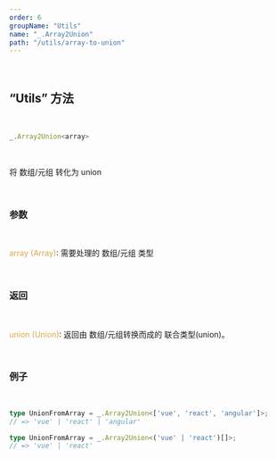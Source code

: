 ```yaml
---
order: 6
groupName: "Utils"
name: "_.Array2Union"
path: "/utils/array-to-union"
---
```


<br/>

## “Utils” 方法

<br/>

```typescript
_.Array2Union<array>
```

<br/>

将 数组/元组 转化为 union

<br/>

### 参数

<br/>

<font color="#d9a84a">array (Array)</font>: 需要处理的 数组/元组 类型

<br/>

### 返回

<br/>

<font color="#d9a84a">union (Union)</font>: 返回由 数组/元组转换而成的 联合类型(union)。

<br/>

### 例子

<br/>

```typescript
type UnionFromArray = _.Array2Union<['vue', 'react', 'angular']>;
// => 'vue' | 'react' | 'angular'

type UnionFromArray = _.Array2Union<('vue' | 'react')[]>;
// => 'vue' | 'react'
```
